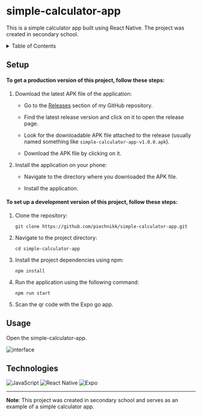 # simple-calculator-app
This is a simple calculator app built using React Native. The project was created in secondary school.

<details>
  <summary>Table of Contents</summary>
  <ul>
    <li><a href="#setup">Setup</a></li>
    <li><a href="#usage">Usage</a></li>
    <li><a href="#technologies">Technologies</a></li>
  </ul>
</details>

## Setup

####  To get a production version of this project, follow these steps:

1. Download the latest APK file of the application: 

    - Go to the [Releases](https://github.com/piechnikk/simple-calculator-app/releases) section of my GitHub repository.

    - Find the latest release version and click on it to open the release page.

    - Look for the downloadable APK file attached to the release (usually named something like `simple-calculator-app-v1.0.0.apk`).

    - Download the APK file by clicking on it.

2. Install the application on your phone:

   - Navigate to the directory where you downloaded the APK file.

   - Install the application.

#### To set up a development version of this project, follow these steps:

1. Clone the repository: 
    ```
    git clone https://github.com/piechnikk/simple-calculator-app.git
    ```
2. Navigate to the project directory: 
    ```
    cd simple-calculator-app
    ```
3. Install the project dependencies using npm:
    ```
    npm install
    ```
4. Run the application using the following command:
    ```
    npm run start
    ```
5. Scan the qr code with the Expo go app.

## Usage

Open the simple-calculator-app.

![interface](https://github.com/piechnikk/simple-calculator-app/assets/51060535/2b9dd72c-b194-4584-9f1d-d7f714f6d798)

## Technologies

<div>
    <img src="https://img.shields.io/badge/JavaScript-323330?style=for-the-badge&logo=javascript&logoColor=F7DF1E" alt="JavaScript">
    <img src="https://img.shields.io/badge/React_Native-20232A?style=for-the-badge&logo=react&logoColor=61DAFB" alt="React Native">
    <img src="https://img.shields.io/badge/Expo-1B1F23?style=for-the-badge&logo=expo&logoColor=white" alt="Expo">
</div>

---

**Note**: This project was created in secondary school and serves as an example of a simple calculator app.
